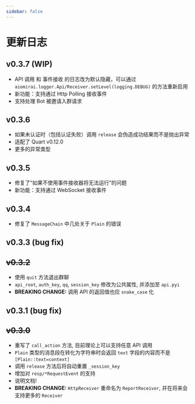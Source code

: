```yaml
---
sidebar: false
---
```


# 更新日志

## v0.3.7 (WIP)
+ API 调用 和 事件接收 的日志改为默认隐藏，可以通过 `aiomirai.logger.Api/Receiver.setLevel(logging.DEBUG)` 的方法重新启用
+ 新功能：支持通过 Http Polling 接收事件
+ 支持处理 Bot 被邀请入群请求

## v0.3.6
+ 如果未认证时（包括认证失败）调用 `release` 会伪造成功结果而不是抛出异常
+ 适配了 Quart v0.12.0
+ 更多的异常类型

## v0.3.5
+ 修复了“如果不使用事件接收器将无法运行”的问题
+ 新功能：支持通过 WebSocket 接收事件

## v0.3.4
+ 修复了 `MessageChain` 中几处关于 `Plain` 的错误

## v0.3.3 (bug fix)
## ~~v0.3.2~~
+ 使用 `quit` 方法退出群聊
+ `api_root`, `auth_key`, `qq`, `session_key` 修改为公共属性, 并添加至 `api.pyi`
+ **BREAKING CHANGE:** 调用 API 的返回值也应 `snake_case` 化

## v0.3.1 (bug fix)
## ~~v0.3.0~~
+ 重写了 `call_action` 方法, 目前理论上可以支持任意 API 调用
+ `Plain` 类型的消息段在转化为字符串时会返回 `text` 字段的内容而不是 `[Plain::text=context]`
+ 调用 `release` 方法后将自动重置 `_session_key`
+ 增加对 `resp/*RequestEvent` 的支持
+ 说明文档!
+ **BREAKING CHANGE:** `HttpReceiver` 重命名为 `ReportReceiver`, 并在将来会支持更多的 `Receiver`